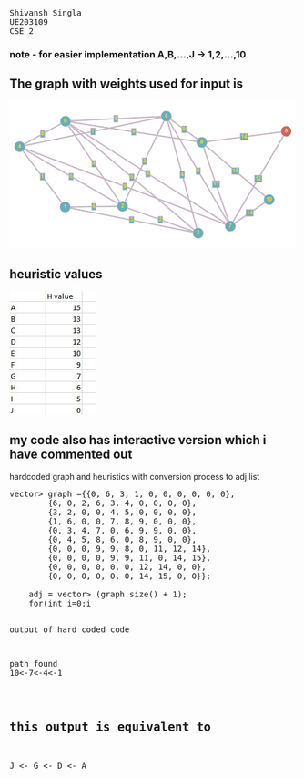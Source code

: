 <pre>
Shivansh Singla
UE203109
CSE 2
</pre>

### note - for easier implementation A,B,...,J -> 1,2,...,10

## The graph with weights used for input is

![alt text](KBSIefKCUKbCsmeF.png "The graph")

## heuristic values

![alt text1](Agraph.jpg "the heuristic values")

## my code also has interactive version which i have commented out

hardcoded graph and heuristics with conversion process to adj list
<pre>
vector<vector<int>> graph ={{0, 6, 3, 1, 0, 0, 0, 0, 0, 0}, 
        {6, 0, 2, 6, 3, 4, 0, 0, 0, 0}, 
        {3, 2, 0, 0, 4, 5, 0, 0, 0, 0}, 
        {1, 6, 0, 0, 7, 8, 9, 0, 0, 0}, 
        {0, 3, 4, 7, 0, 6, 9, 9, 0, 0}, 
        {0, 4, 5, 8, 6, 0, 8, 9, 0, 0}, 
        {0, 0, 0, 9, 9, 8, 0, 11, 12, 14}, 
        {0, 0, 0, 0, 9, 9, 11, 0, 14, 15}, 
        {0, 0, 0, 0, 0, 0, 12, 14, 0, 0}, 
        {0, 0, 0, 0, 0, 0, 14, 15, 0, 0}};
    
    adj = vector<vector<pii>> (graph.size() + 1);
    for(int i=0;i<graph.size();i++)
    {
        for(int j=0;j<graph.size();j++)
        {
            if(graph[i][j] == 0){continue;}
            adj[i+1].push_back( {j+1,graph[i][j]} );
        }
    }
    h = {{1,15},{2,13},{3,13},{4,12},{5,10},{6,9},{7,7},{8,6},{9,5},{10,0}};
</pre>

output of hard coded code
<pre>
path found
10<-7<-4<-1
</pre>

## this output is equivalent to

J <- G <- D <- A

